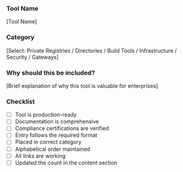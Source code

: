 ### Tool Name
[Tool Name]

### Category
[Select: Private Registries / Directories / Build Tools / Infrastructure / Security / Gateways]

### Why should this be included?
[Brief explanation of why this tool is valuable for enterprises]

### Checklist
- [ ] Tool is production-ready
- [ ] Documentation is comprehensive
- [ ] Compliance certifications are verified
- [ ] Entry follows the required format
- [ ] Placed in correct category
- [ ] Alphabetical order maintained
- [ ] All links are working
- [ ] Updated the count in the content section
